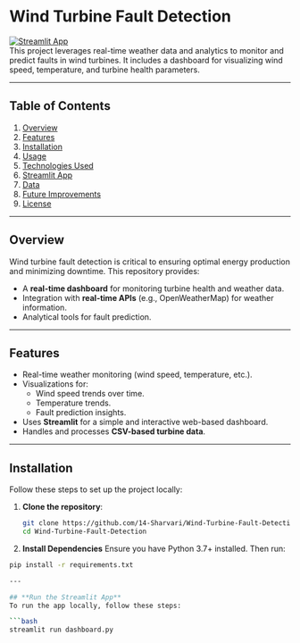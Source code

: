 # **Wind Turbine Fault Detection**

[![Streamlit App](https://img.shields.io/badge/Streamlit-Live_App-orange)](https://your-app-url.streamlit.app)  
This project leverages real-time weather data and analytics to monitor and predict faults in wind turbines. It includes a dashboard for visualizing wind speed, temperature, and turbine health parameters.

---

## **Table of Contents**
1. [Overview](#overview)
2. [Features](#features)
3. [Installation](#installation)
4. [Usage](#usage)
5. [Technologies Used](#technologies-used)
6. [Streamlit App](#streamlit-app)
7. [Data](#data)
8. [Future Improvements](#future-improvements)
9. [License](#license)

---

## **Overview**
Wind turbine fault detection is critical to ensuring optimal energy production and minimizing downtime. This repository provides:
- A **real-time dashboard** for monitoring turbine health and weather data.
- Integration with **real-time APIs** (e.g., OpenWeatherMap) for weather information.
- Analytical tools for fault prediction.

---

## **Features**
- Real-time weather monitoring (wind speed, temperature, etc.).
- Visualizations for:
  - Wind speed trends over time.
  - Temperature trends.
  - Fault prediction insights.
- Uses **Streamlit** for a simple and interactive web-based dashboard.
- Handles and processes **CSV-based turbine data**.

---

## **Installation**
Follow these steps to set up the project locally:

1. **Clone the repository**:
   ```bash
   git clone https://github.com/14-Sharvari/Wind-Turbine-Fault-Detection.git
   cd Wind-Turbine-Fault-Detection


2. **Install Dependencies**
Ensure you have Python 3.7+ installed. Then run:
```bash
pip install -r requirements.txt

---

## **Run the Streamlit App**
To run the app locally, follow these steps:

```bash
streamlit run dashboard.py


